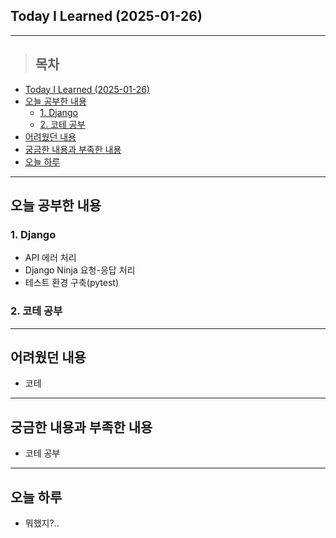 ## Today I Learned (2025-01-26)
---
> ## 목차
- [Today I Learned (2025-01-26)](#today-i-learned-2025-01-26)
- [오늘 공부한 내용](#오늘-공부한-내용)
  - [1. Django](#1-django)
  - [2. 코테 공부](#2-코테-공부)
- [어려웠던 내용](#어려웠던-내용)
- [궁금한 내용과 부족한 내용](#궁금한-내용과-부족한-내용)
- [오늘 하루](#오늘-하루)
---

## 오늘 공부한 내용
### 1. Django
- API 에러 처리
- Django Ninja 요청-응답 처리
- 테스트 환경 구축(pytest)

### 2. 코테 공부

---
## 어려웠던 내용
- 코테
---
## 궁금한 내용과 부족한 내용
- 코테 공부
  
---
## 오늘 하루
- 뭐했지?..
<!-- <img src="이미지 주소" width="100%" height="100%"/> -->
